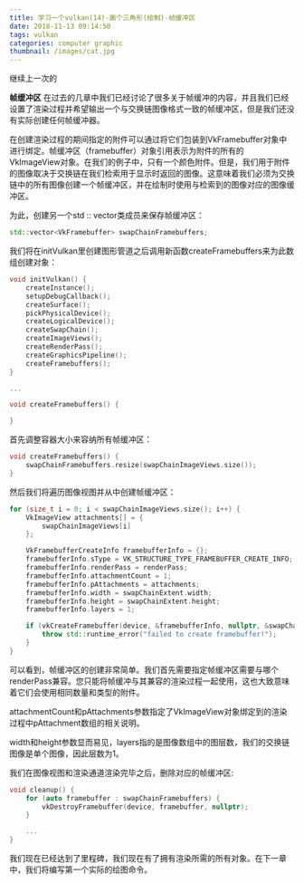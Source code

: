 ```yaml
---
title: 学习一个vulkan(14)-画个三角形(绘制)-帧缓冲区
date: 2018-11-13 09:14:50
tags: vulkan
categories: computer graphic
thumbnail: /images/cat.jpg
---
```

继续上一次的
<!-- more -->
<b>帧缓冲区</b>
在过去的几章中我们已经讨论了很多关于帧缓冲的内容，并且我们已经设置了渲染过程并希望输出一个与交换链图像格式一致的帧缓冲区，但是我们还没有实际创建任何帧缓冲器。

在创建渲染过程的期间指定的附件可以通过将它们包装到VkFramebuffer对象中进行绑定。帧缓冲区（framebuffer）对象引用表示为附件的所有的VkImageView对象。在我们的例子中，只有一个颜色附件。但是，我们用于附件的图像取决于交换链在我们检索用于显示时返回的图像。这意味着我们必须为交换链中的所有图像创建一个帧缓冲区，并在绘制时使用与检索到的图像对应的图像缓冲区。

为此，创建另一个std :: vector类成员来保存帧缓冲区：
```cpp
std::vector<VkFramebuffer> swapChainFramebuffers;
```
我们将在initVulkan里创建图形管道之后调用新函数createFramebuffers来为此数组创建对象：
```cpp
void initVulkan() {
    createInstance();
    setupDebugCallback();
    createSurface();
    pickPhysicalDevice();
    createLogicalDevice();
    createSwapChain();
    createImageViews();
    createRenderPass();
    createGraphicsPipeline();
    createFramebuffers();
}

...

void createFramebuffers() {

}
```
首先调整容器大小来容纳所有帧缓冲区：
```cpp
void createFramebuffers() {
    swapChainFramebuffers.resize(swapChainImageViews.size());
}
```
然后我们将遍历图像视图并从中创建帧缓冲区：
```cpp
for (size_t i = 0; i < swapChainImageViews.size(); i++) {
    VkImageView attachments[] = {
        swapChainImageViews[i]
    };

    VkFramebufferCreateInfo framebufferInfo = {};
    framebufferInfo.sType = VK_STRUCTURE_TYPE_FRAMEBUFFER_CREATE_INFO;
    framebufferInfo.renderPass = renderPass;
    framebufferInfo.attachmentCount = 1;
    framebufferInfo.pAttachments = attachments;
    framebufferInfo.width = swapChainExtent.width;
    framebufferInfo.height = swapChainExtent.height;
    framebufferInfo.layers = 1;

    if (vkCreateFramebuffer(device, &framebufferInfo, nullptr, &swapChainFramebuffers[i]) != VK_SUCCESS) {
        throw std::runtime_error("failed to create framebuffer!");
    }
}
```
可以看到，帧缓冲区的创建非常简单。我们首先需要指定帧缓冲区需要与哪个renderPass兼容。您只能将帧缓冲与其兼容的渲染过程一起使用，这也大致意味着它们会使用相同数量和类型的附件。

attachmentCount和pAttachments参数指定了VkImageView对象绑定到的渲染过程中pAttachment数组的相关说明。

width和height参数显而易见，layers指的是图像数组中的图层数，我们的交换链图像是单个图像，因此层数为1。

我们在图像视图和渲染通道渲染完毕之后，删除对应的帧缓冲区:
```cpp
void cleanup() {
    for (auto framebuffer : swapChainFramebuffers) {
        vkDestroyFramebuffer(device, framebuffer, nullptr);
    }

    ...
}
```
我们现在已经达到了里程碑，我们现在有了拥有渲染所需的所有对象。在下一章中，我们将编写第一个实际的绘图命令。









































































